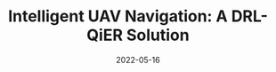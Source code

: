 ---
title: "Intelligent UAV Navigation: A DRL-QiER Solution"
collection: publications
permalink: /publication/2022-DRL-QiER-conference
date: 2022-05-16
venue: 'IEEE International Conference on Communications (ICC)'
paperurl: '/files/pdf/research/2022-DRL-QiER-conference.pdf'
link: 'https://ieeexplore.ieee.org/document/9838566'
---